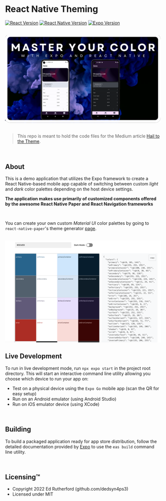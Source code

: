 # React Native Theming
[![React Version](https://img.shields.io/badge/react-v18.0.0-informational)](https://reactjs.org/docs/getting-started.html)
[![React Native Version](https://img.shields.io/badge/react_native-v0.69.6-success)](https://reactnative.dev)
[![Expo Version](https://img.shields.io/badge/expo-v46.0.16-purple)](https://www.expo.io)

<br>

<div align="center">
<img src="https://github.com/dedSyn4ps3/react-native-theming/raw/main/screenshots/banner.png">
</div> 

<br>

> This repo is meant to hold the code files for the Medium article [Hail to the Theme](https://medium.com/@erutherford_nullreturn/hail-to-the-theme-919de887120e).

<br>

## About

This is a demo application that utilizes the Expo framework to create a React Native-based mobile app capable of switching between custom *light* and *dark* color palettes depending on the host device settings. 

**The application makes use primarily of customized components offered by the awesome React Native Paper and React Navigation frameworks**

<br>

You can create your own custom *Material UI* color palettes by going to `react-native-paper`'s theme generator [page](https://callstack.github.io/react-native-paper/theming.html).

<br>

<div align="center">
<img src="https://github.com/dedSyn4ps3/react-native-theming/raw/main/screenshots/theme-generator.png">
</div> 

## Live Development

To run in live development mode, run `npx expo start` in the project root directory. This will start an interactive command line utility allowing you choose which device to run your app on:

- Test on a physical device using the `Expo Go` mobile app (scan the QR for easy setup)
- Run on an Android emulator (using Android Studio)
- Run on iOS emulator device (using XCode)

<br>

## Building

To build a packaged application ready for app store distribution, follow the detailed documentation provided by [Expo]('https://www.expo.io') to use the `eas build` command line utility.

<br>

## Licensing™️

- Copyright 2022 Ed Rutherford (github.com/dedsyn4ps3)
- Licensed under MIT
